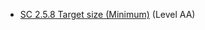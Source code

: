 - [SC 2.5.8 Target size (Minimum)](https://www.w3.org/WAI/WCAG22/Understanding/target-size-minimum.html) (Level AA)